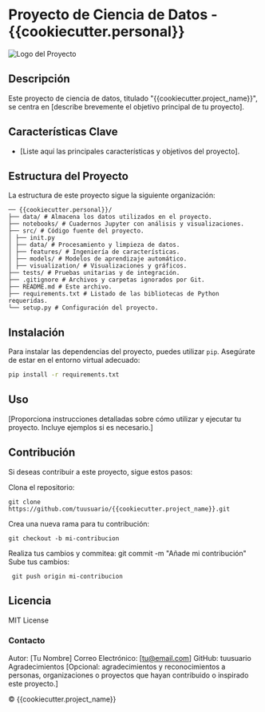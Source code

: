 # Proyecto de Ciencia de Datos - {{cookiecutter.personal}}

![Logo del Proyecto](link_a_una_imagen.png)

## Descripción

Este proyecto de ciencia de datos, titulado "{{cookiecutter.project_name}}", se centra en [describe brevemente el objetivo principal de tu proyecto].

## Características Clave

- [Liste aquí las principales características y objetivos del proyecto].

## Estructura del Proyecto

La estructura de este proyecto sigue la siguiente organización:

```
── {{cookiecutter.personal}}/
├── data/ # Almacena los datos utilizados en el proyecto.
├── notebooks/ # Cuadernos Jupyter con análisis y visualizaciones.
├── src/ # Código fuente del proyecto.
│ ├── init.py
│ ├── data/ # Procesamiento y limpieza de datos.
│ ├── features/ # Ingeniería de características.
│ ├── models/ # Modelos de aprendizaje automático.
│ ├── visualization/ # Visualizaciones y gráficos.
├── tests/ # Pruebas unitarias y de integración.
├── .gitignore # Archivos y carpetas ignorados por Git.
├── README.md # Este archivo.
├── requirements.txt # Listado de las bibliotecas de Python requeridas.
└── setup.py # Configuración del proyecto.
```

## Instalación

Para instalar las dependencias del proyecto, puedes utilizar `pip`. Asegúrate de estar en el entorno virtual adecuado:

```bash
pip install -r requirements.txt
```

## Uso

[Proporciona instrucciones detalladas sobre cómo utilizar y ejecutar tu proyecto. Incluye ejemplos si es necesario.]

## Contribución

Si deseas contribuir a este proyecto, sigue estos pasos:

Clona el repositorio:

```
git clone https://github.com/tuusuario/{{cookiecutter.project_name}}.git
```

Crea una nueva rama para tu contribución:

```
git checkout -b mi-contribucion
```

Realiza tus cambios y commitea: git commit -m "Añade mi contribución"
Sube tus cambios:

```
 git push origin mi-contribucion
```

## Licencia

MIT License

### Contacto

Autor: [Tu Nombre]
Correo Electrónico: [tu@email.com]
GitHub: tuusuario
Agradecimientos
[Opcional: agradecimientos y reconocimientos a personas, organizaciones o proyectos que hayan contribuido o inspirado este proyecto.]

© {{cookiecutter.project_name}}
